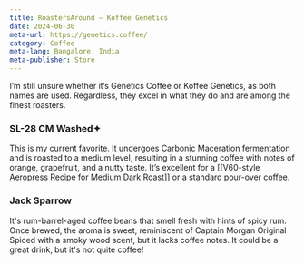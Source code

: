 ```yaml
---
title: RoastersAround — Koffee Genetics
date: 2024-06-30
meta-url: https://genetics.coffee/
category: Coffee
meta-lang: Bangalore, India
meta-publisher: Store
---
```

I’m still unsure whether it’s Genetics Coffee or Koffee Genetics, as both names are used. Regardless, they excel in what they do and are among the finest roasters.
### SL-28 CM Washed✦
This is my current favorite. It undergoes Carbonic Maceration fermentation and is roasted to a medium level, resulting in a stunning coffee with notes of orange, grapefruit, and a nutty taste. It’s excellent for a [[V60-style Aeropress Recipe for Medium Dark Roast]] or a standard pour-over coffee.
### Jack Sparrow
It's rum-barrel-aged coffee beans that smell fresh with hints of spicy rum. Once brewed, the aroma is sweet, reminiscent of Captain Morgan Original Spiced with a smoky wood scent, but it lacks coffee notes. It could be a great drink, but it's not quite coffee!